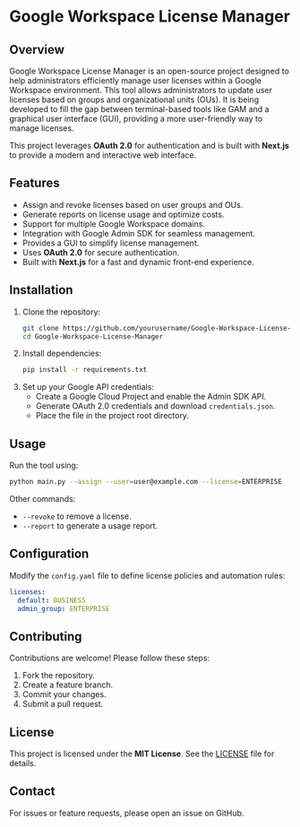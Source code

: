 # Google Workspace License Manager

## Overview

Google Workspace License Manager is an open-source project designed to help administrators efficiently manage user licenses within a Google Workspace environment. This tool allows administrators to update user licenses based on groups and organizational units (OUs). It is being developed to fill the gap between terminal-based tools like GAM and a graphical user interface (GUI), providing a more user-friendly way to manage licenses.

This project leverages **OAuth 2.0** for authentication and is built with **Next.js** to provide a modern and interactive web interface.

## Features

- Assign and revoke licenses based on user groups and OUs.
- Generate reports on license usage and optimize costs.
- Support for multiple Google Workspace domains.
- Integration with Google Admin SDK for seamless management.
- Provides a GUI to simplify license management.
- Uses **OAuth 2.0** for secure authentication.
- Built with **Next.js** for a fast and dynamic front-end experience.

## Installation

1. Clone the repository:
   ```sh
   git clone https://github.com/yourusername/Google-Workspace-License-Manager.git
   cd Google-Workspace-License-Manager
   ```
2. Install dependencies:
   ```sh
   pip install -r requirements.txt
   ```
3. Set up your Google API credentials:
   - Create a Google Cloud Project and enable the Admin SDK API.
   - Generate OAuth 2.0 credentials and download `credentials.json`.
   - Place the file in the project root directory.

## Usage

Run the tool using:

```sh
python main.py --assign --user=user@example.com --license=ENTERPRISE
```

Other commands:

- `--revoke` to remove a license.
- `--report` to generate a usage report.

## Configuration

Modify the `config.yaml` file to define license policies and automation rules:

```yaml
licenses:
  default: BUSINESS
  admin_group: ENTERPRISE
```

## Contributing

Contributions are welcome! Please follow these steps:

1. Fork the repository.
2. Create a feature branch.
3. Commit your changes.
4. Submit a pull request.

## License

This project is licensed under the **MIT License**. See the [LICENSE](LICENSE) file for details.

## Contact

For issues or feature requests, please open an issue on GitHub.

